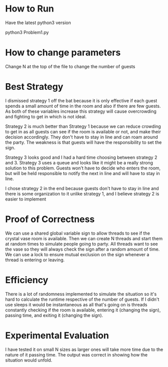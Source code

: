 # How to Run

Have the latest python3 version

python3 Problem1.py

# How to change parameters
Change N at the top of the file to change the number of guests

# Best Strategy

I dismissed strategy 1 off the bat because it is only effective if each guest spends a small amount of time in the room and also if there are few guests. As both of these variables increase this strategy will cause overcrowding and fighting to get in which is not ideal.

Strategy 2 is much better than Strategy 1 because we can reduce crowding to get in as all guests can see if the room is available or not, and make their decision accordingly. They don't have to stay in line and can roam around the party. The weakness is that guests will have the responsibility to set the sign.

Strategy 3 looks good and I had a hard time choosing between strategy 2 and 3. Strategy 3
uses a queue and looks like it might be a really strong solution to this problem. Guests won't have to decide who enters the room, but will be held responsible to notify the next in line and will have to stay in line.

I chose strategy 2 in the end because guests don't have to stay in line and there is some organization to it unlike strategy 1, and I believe strategy 2 is easier to implement

# Proof of Correctness

We can use a shared global variable sign to allow threads to see if the crystal vase room is available. Then we can create N threads and start them at random times to simulate people going to party. All threads want to see the vase so they will always check the sign after a random amount of time. We can use a lock to ensure mutual exclusion on the sign whenever a thread is entering or leaving.

# Efficiency

There is a lot of randomness implemented to simulate the situation so it's hard to calculate the runtime respective of the number of guests. If I didn't use sleeps it would be instantaneous as all that's going on is threads constantly checking if the room is available, entering it (changing the sign), passing time, and exiting it (changing the sign).

# Experimental Evaluation
I have tested it on small N sizes as larger ones will take more time due to the nature of it passing time. The output was correct in showing how the situation would unfold. 
